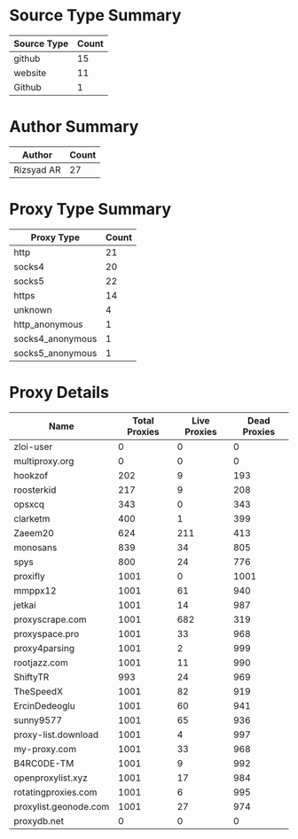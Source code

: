 # Source Type Summary

| Source Type | Count |
|-------------|-------|
| github | 15 |
| website | 11 |
| Github | 1 |


# Author Summary

| Author | Count |
|--------|-------|
| Rizsyad AR | 27 |


# Proxy Type Summary

| Proxy Type | Count |
|------------|-------|
| http | 21 |
| socks4 | 20 |
| socks5 | 22 |
| https | 14 |
| unknown | 4 |
| http_anonymous | 1 |
| socks4_anonymous | 1 |
| socks5_anonymous | 1 |


# Proxy Details

| Name | Total Proxies | Live Proxies | Dead Proxies |
|------|---------------|--------------|---------------|
| zloi-user | 0 | 0 | 0 |
| multiproxy.org | 0 | 0 | 0 |
| hookzof | 202 | 9 | 193 |
| roosterkid | 217 | 9 | 208 |
| opsxcq | 343 | 0 | 343 |
| clarketm | 400 | 1 | 399 |
| Zaeem20 | 624 | 211 | 413 |
| monosans | 839 | 34 | 805 |
| spys | 800 | 24 | 776 |
| proxifly | 1001 | 0 | 1001 |
| mmppx12 | 1001 | 61 | 940 |
| jetkai | 1001 | 14 | 987 |
| proxyscrape.com | 1001 | 682 | 319 |
| proxyspace.pro | 1001 | 33 | 968 |
| proxy4parsing | 1001 | 2 | 999 |
| rootjazz.com | 1001 | 11 | 990 |
| ShiftyTR | 993 | 24 | 969 |
| TheSpeedX | 1001 | 82 | 919 |
| ErcinDedeoglu | 1001 | 60 | 941 |
| sunny9577 | 1001 | 65 | 936 |
| proxy-list.download | 1001 | 4 | 997 |
| my-proxy.com | 1001 | 33 | 968 |
| B4RC0DE-TM | 1001 | 9 | 992 |
| openproxylist.xyz | 1001 | 17 | 984 |
| rotatingproxies.com | 1001 | 6 | 995 |
| proxylist.geonode.com | 1001 | 27 | 974 |
| proxydb.net | 0 | 0 | 0 |
